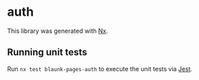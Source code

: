 # auth

This library was generated with [Nx](https://nx.dev).

## Running unit tests

Run `nx test blaunk-pages-auth` to execute the unit tests via
[Jest](https://jestjs.io).
